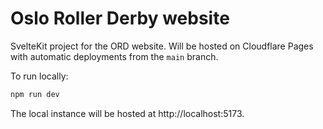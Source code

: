 # Oslo Roller Derby website

SvelteKit project for the ORD website. Will be hosted on Cloudflare Pages with automatic deployments from the `main` branch.

To run locally:

```bash
npm run dev
```

The local instance will be hosted at http://localhost:5173.
